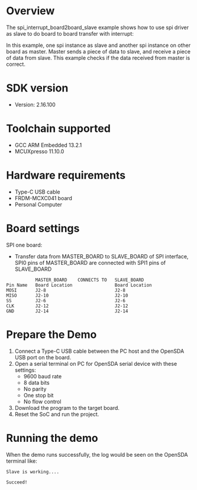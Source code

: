 Overview
========
The spi_interrupt_board2board_slave example shows how to use spi driver as slave to do board to board transfer with 
interrupt:

In this example, one spi instance as slave and another spi instance on other board as master. Master sends a piece of
data to slave, and receive a piece of data from slave. This example checks if the data received from master is correct.

SDK version
===========
- Version: 2.16.100

Toolchain supported
===================
- GCC ARM Embedded  13.2.1
- MCUXpresso  11.10.0

Hardware requirements
=====================
- Type-C USB cable
- FRDM-MCXC041 board
- Personal Computer

Board settings
==============
SPI one board:
  + Transfer data from MASTER_BOARD to SLAVE_BOARD of SPI interface, SPI0 pins of MASTER_BOARD are connected with
    SPI1 pins of SLAVE_BOARD
~~~~~~~~~~~~~~~~~~~~~~~~~~~~~~~~~~~~~~~~~~~~~~~~~~~~~~
           MASTER_BOARD    CONNECTS TO   SLAVE_BOARD
Pin Name   Board Location                Board Location
MOSI       J2-8                          J2-8
MISO       J2-10                         J2-10
SS         J2-6                          J2-6
CLK        J2-12                         J2-12
GND        J2-14                         J2-14
~~~~~~~~~~~~~~~~~~~~~~~~~~~~~~~~~~~~~~~~~~~~~~~~~~~~~~

Prepare the Demo
================
1.  Connect a Type-C USB cable between the PC host and the OpenSDA USB port on the board.
2.  Open a serial terminal on PC for OpenSDA serial device with these settings:
    - 9600 baud rate
    - 8 data bits
    - No parity
    - One stop bit
    - No flow control
3.  Download the program to the target board.
4.  Reset the SoC and run the project.

Running the demo
================
When the demo runs successfully, the log would be seen on the OpenSDA terminal like:

~~~~~~~~~~~~~~~~~~~~~~~~~~~~~~~~~~~~~~~
Slave is working....

Succeed!
~~~~~~~~~~~~~~~~~~~~~~~~~~~~~~~~~~~~~~~
